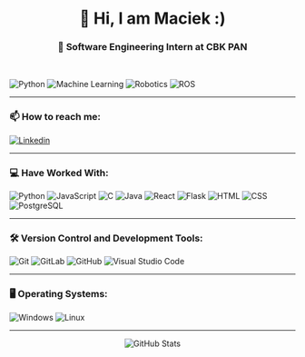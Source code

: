 <h1 align="center">👋 Hi, I am Maciek :)</h1>

<h3 align="center">
  🚀 Software Engineering Intern at CBK PAN
</h3>
<br>

<p>
  <img alt="Python" src="https://img.shields.io/badge/-Python-3776AB?logo=python&logoColor=white&style=flat-square" />
  <img alt="Machine Learning" src="https://img.shields.io/badge/-Machine%20Learning-FF6F00?logo=openaigym&logoColor=white&style=flat-square" />
  <img alt="Robotics" src="https://img.shields.io/badge/-Robotics-4CAF50?logo=arduino&logoColor=white&style=flat-square" />
  <img alt="ROS" src="https://img.shields.io/badge/-ROS-22314E?logo=ros&logoColor=white&style=flat-square" />
</p>

---

### 📫 How to reach me:
<p>
  <a href="https://www.linkedin.com/in/maciejleszek/">
    <img
      alt="Linkedin"
      src="https://img.shields.io/badge/-LinkedIn-0077B5?logo=linkedin&logoColor=white&style=flat-square"
    />
  </a>
</p>

---

### **💻 Have Worked With:**
<p>
  <img alt="Python" src="https://img.shields.io/badge/Python-3776AB?style=flat-square&logo=python&logoColor=white" />
  <img alt="JavaScript" src="https://img.shields.io/badge/JavaScript-F7DF1E?logo=javascript&logoColor=white&style=flat-square" />
  <img alt="C" src="https://img.shields.io/badge/C-A8B9CC?logo=c&logoColor=white&style=flat-square" />
  <img alt="Java" src="https://img.shields.io/badge/Java-007396?logo=java&logoColor=white&style=flat-square" />
  <img alt="React" src="https://img.shields.io/badge/React-61DAFB?logo=react&logoColor=white&style=flat-square" />
  <img alt="Flask" src="https://img.shields.io/badge/Flask-000000?logo=flask&logoColor=white&style=flat-square" />
  <img alt="HTML" src="https://img.shields.io/badge/HTML-E34F26?logo=html5&logoColor=white&style=flat-square" />
  <img alt="CSS" src="https://img.shields.io/badge/CSS-1572B6?logo=css3&logoColor=white&style=flat-square" />
  <img alt="PostgreSQL" src="https://img.shields.io/badge/PostgreSQL-336791?logo=postgresql&logoColor=white&style=flat-square" />
</p>

---

### **🛠️ Version Control and Development Tools:**
<p>
  <img alt="Git" src="https://img.shields.io/badge/Git-F05032?logo=git&logoColor=white&style=flat-square" />
  <img alt="GitLab" src="https://img.shields.io/badge/GitLab-FC6D26?logo=gitlab&logoColor=white&style=flat-square" />
  <img alt="GitHub" src="https://img.shields.io/badge/GitHub-181717?logo=github&logoColor=white&style=flat-square" />
  <img alt="Visual Studio Code" src="https://img.shields.io/badge/VS%20Code-007ACC?logo=visual+studio+code&logoColor=white&style=flat-square" />
</p>

---

### **🖥️ Operating Systems:**
<p>
  <img alt="Windows" src="https://img.shields.io/badge/Windows-0078D6?logo=windows&logoColor=white&style=flat-square" />
  <img alt="Linux" src="https://img.shields.io/badge/Linux-FCC624?logo=linux&logoColor=black&style=flat-square" />
</p>

---

<p align="center">
  <img
    src="https://github-readme-stats-sigma-five.vercel.app/api/top-langs/?username=maciejleszek&layout=compact&theme=radical"
    alt="GitHub Stats"
  />
</p>
